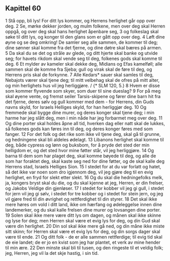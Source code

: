 ## Kapittel 60

1 Stå opp, bli lys! For ditt lys kommer, og Herrens herlighet går opp over deg.
2 Se, mørke dekker jorden, og mulm folkene, men over deg skal Herren oppgå, og over deg skal hans herlighet åpenbare seg,
3 og folkeslag skal søke til ditt lys, og konger til den glans som er gått opp over deg.
4 Løft dine øyne og se deg omkring! De samler seg alle sammen, de kommer til deg; dine sønner skal komme fra det fjerne, og dine døtre skal bæres på armen.
5 Da skal du se det og stråle av glede, og ditt hjerte skal banke og utvide seg; for havets rikdom skal vende seg til deg, folkenes gods skal komme til deg.
6 Et mylder av kameler skal dekke deg, Midians og Efas kamelføll; alle sammen skal de komme fra Sjeba; gull og virak skal de føre til deg, og Herrens pris skal de forkynne.
7 Alle Kedars* sauer skal samles til deg, Nebajots værer skal tjene deg; til mitt velbehag skal de ofres på mitt alter, og min herlighets hus vil jeg herliggjøre. / {* SLM 120, 5.}
8 Hvem er disse som kommer flyvende som skyer, som duer til sine dueslag?
9 For på meg skal øyene vente, og fremst seiler Tarsis-skipene og fører dine barn hit fra det fjerne, deres sølv og gull kommer med dem - for Herrens, din Guds navns skyld, for Israels Helliges skyld, for han herliggjør deg.
10 Og fremmede skal bygge dine murer, og deres konger skal tjene deg; i min harme har jeg slått deg, men i min nåde har jeg forbarmet meg over deg.
11 Og dine porter skal holdes åpne all tid, hverken dag eller natt skal de lukkes, så folkenes gods kan føres inn til deg, og deres konger føres med som fanger.
12 For det folk og det rike som ikke vil tjene deg, skal gå til grunne, og hedningene skal bli aldeles ødelagt.
13 Libanons herlighet skal komme til deg, både cypress og lønn og buksbom, for å pryde det sted der min helligdom er, og det sted hvor mine føtter står, vil jeg herliggjøre.
14 Og barna til dem som har plaget deg, skal komme bøyede til deg, og alle de som har foraktet deg, skal kaste seg ned for dine føtter, og de skal kalle deg Herrens stad, Israels Helliges Sion.
15 I stedet for at du var forlatt og hatet, så det ikke var noen som dro igjennom deg, vil jeg gjøre deg til en evig herlighet, en fryd for slekt etter slekt.
16 Og du skal die hedningefolks melk, ja, kongers bryst skal du die, og du skal kjenne at jeg, Herren, er din frelser, og Jakobs Veldige din gjenløser.
17 I stedet for kobber vil jeg gi gull, i stedet for jern vil jeg gi sølv, i stedet for tre kobber og i stedet for stein jern, og jeg vil gjøre fred til din øvrighet og rettferdighet til din styrer.
18 Det skal ikke mere høres om vold i ditt land, ikke om hærfang og ødeleggelse innen dine landemerker, og du skal kalle frelsen dine murer og lovsangen dine porter.
19 Solen skal ikke mere være ditt lys om dagen, og månen skal ikke skinne og lyse for deg; men Herren skal være et evig lys for deg, og din Gud skal være din herlighet.
20 Din sol skal ikke mere gå ned, og din måne ikke miste sitt skinn; for Herren skal være et evig lys for deg, og din sorgs dager skal være til ende.
21 Og ditt folk - de er alle sammen rettferdige; til evig tid skal de eie landet; de er jo en kvist som jeg har plantet, et verk av mine hender til min ære.
22 Den minste skal bli til tusen, og den ringeste til et veldig folk; jeg, Herren, jeg vil la det skje hastig, i sin tid.
